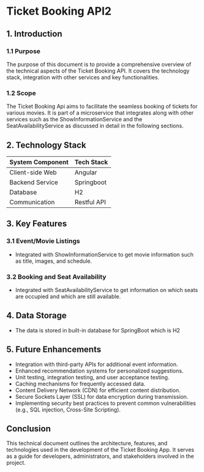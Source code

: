 # Ticket Booking API2
  
## 1. Introduction

### 1.1 Purpose
The purpose of this document is to provide a comprehensive overview of the technical aspects of the Ticket Booking API. It covers the technology stack, integration with other services and key functionalities.

### 1.2 Scope
The Ticket Booking Api aims to facilitate the seamless booking of tickets for various movies. It is part of a microservice that integrates along with other services such as the ShowInformationService and the SeatAvailabilityService as discussed in detail in the following sections.
## 2. Technology Stack
 
| System Component| Tech Stack |
| ------------- | ------------- |
| Client-side Web  | Angular  |
| Backend Service  | Springboot  |
| Database  | H2  |
| Communication  | Restful API  |



## 3. Key Features

### 3.1 Event/Movie Listings
- Integrated with ShowInformationService to get movie information such as title, images, and schedule.

### 3.2 Booking and Seat Availability
- Integrated with SeatAvailabilityService to get information on which seats are occupied and which are still available.


## 4. Data Storage

- The data is stored in built-in database for SpringBoot which is H2


## 5. Future Enhancements

- Integration with third-party APIs for additional event information.
- Enhanced recommendation systems for personalized suggestions.
- Unit testing, integration testing, and user acceptance testing.
- Caching mechanisms for frequently accessed data.
- Content Delivery Network (CDN) for efficient content distribution.
- Secure Sockets Layer (SSL) for data encryption during transmission.
- Implementing security best practices to prevent common vulnerabilities (e.g., SQL injection, Cross-Site Scripting).


## Conclusion

This technical document outlines the architecture, features, and technologies used in the development of the Ticket Booking App. It serves as a guide for developers, administrators, and stakeholders involved in the project.
